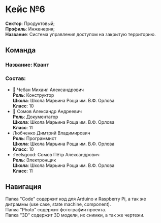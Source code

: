 # Кейс №6
**Сектор**: Продуктовый;\
**Профиль**:  Инженерия;\
**Название**: Система управления доступом на закрытую территорию.
## Команда
### **Название**: Квант
### **Состав**:
- :crown: Чебан Михаил Александрович\
	**Роль**: Конструктор\
	**Школа**: Школа Марьина Роща им. В.Ф. Орлова\
	**Класс**: 10
- :space_invader: Сомов Александр Андреевич\
	**Роль**: Документатор\
	**Школа**: Школа Марьина Роща им. В.Ф. Орлова\
	**Класс**: 11
- Любченко Димтрий Владимирович\
	**Роль**: Программист\
	**Школа**: Школа Марьина Роща им. В.Ф. Орлова\
	**Класс**: 10
- :feelsgood: Сомов Пётр Александрович\
	**Роль**: Электронщик\
	**Школа**: Школа Марьина Роща им. В.Ф. Орлова\
	**Класс**: 11
## Навигация
Папка "Code" содержит код для Arduino и Raspberry Pi, а так же диграммы (use case, state machine, component).\
Папка "Photo" содержит фотографии проекта.\
Папка "3D" содержит 3D модели, их снимки, а так же чертежи.
